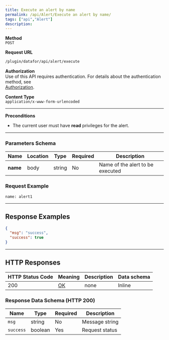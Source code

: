 ```yaml
---
title: Execute an alert by name
permalink: /api/Alert/Execute an alert by name/
tags: ["api","Alert"]
description: 
---
```


**Method**  
`POST`

**Request URL**
```html
/plugin/datafor/api/alert/execute
```

**Authorization**  
Use of this API requires authentication. For details about the authentication method, see  
[Authorization](/api/index/#_5-authentication-security).

**Content Type**  
`application/x-www-form-urlencoded`

---

**Preconditions**
- The current user must have **read** privileges for the alert.

---

### **Parameters Schema**

| Name    | Location | Type   | Required | Description                         |
|---------|----------|--------|----------|-------------------------------------|
| **name**| body     | string | No       | Name of the alert to be executed    |

### **Request Example**
```
name: alert1
```

---

## **Response Examples**

```json
{
  "msg": "success",
  "success": true
}
```

---

## **HTTP Responses**

| HTTP Status Code | Meaning                                                                 | Description | Data schema |
|------------------|-------------------------------------------------------------------------|------------|------------|
| 200              | [OK](https://tools.ietf.org/html/rfc7231#section-6.3.1)                | none       | Inline     |

### **Response Data Schema (HTTP 200)**

| Name      | Type    | Required | Description    |
|-----------|---------|----------|----------------|
| `msg`     | string  | No       | Message string |
| `success` | boolean | Yes      | Request status |